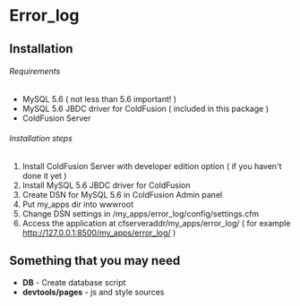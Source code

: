 # Error_log
## Installation
###### Requirements
- MySQL 5.6 ( not less than 5.6 important! )
- MySQL 5.6 JBDC driver for ColdFusion ( included in this package  )
- ColdFusion Server
###### Installation steps
1. Install ColdFusion Server with developer edition option ( if you haven't done it yet  )
2. Install MySQL 5.6 JBDC driver for ColdFusion
3. Create DSN for MySQL 5.6 in ColdFusion Admin panel
4. Put my_apps dir into wwwroot
5. Change DSN settings in /my_apps/error_log/config/settings.cfm
6. Access the application at cfserveraddr/my_apps/error_log/ ( for example http://127.0.0.1:8500/my_apps/error_log/ )
## Something that you may need
- **DB** - Create database script
- **devtools/pages** - js and style sources
